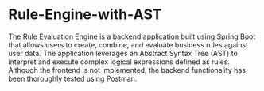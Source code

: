 # Rule-Engine-with-AST

The Rule Evaluation Engine is a backend application built using Spring Boot that allows users to create, combine, and evaluate business rules against user data. The application leverages an Abstract Syntax Tree (AST) to interpret and execute complex logical expressions defined as rules. Although the frontend is not implemented, the backend functionality has been thoroughly tested using Postman.
